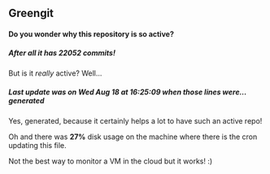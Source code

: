 ## Greengit

#### Do you wonder why this repository is so active?

##### After all it has 22052 commits!

But is it *really* active? Well...

##### Last update was on Wed Aug 18 at 16:25:09 when those lines were... generated

Yes, generated, because it certainly helps a lot to have such an active repo!

Oh and there was **27%** disk usage on the machine
where there is the cron updating this file.

Not the best way to monitor a VM in the cloud but it works! :)
